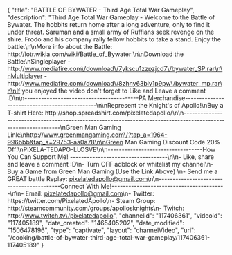 {
    "title": "BATTLE OF BYWATER - Third Age Total War Gameplay",
    "description": "Third Age Total War Gameplay - Welcome to the Battle of Bywater.  The hobbits return home after a long adventure, only to find it under threat.  Saruman and a small army of Ruffians seek revenge on the shire.  Frodo and his company rally fellow hobbits to take a stand.  Enjoy the battle.\n\nMore info about the Battle: http:\/\/lotr.wikia.com\/wiki\/Battle_of_Bywater  \n\nDownload the Battle:\nSingleplayer - http:\/\/www.mediafire.com\/download\/7ykscu1zzpzjcd7\/bywater_SP.rar\n\nMultiplayer - http:\/\/www.mediafire.com\/download\/8zhny63blv1p9pw\/bywater_mp.rar\n\nIf you enjoyed the video don't forget to Like and Leave a comment :D\n\n-----------------------------------------PA Merchandise----------------------------------------------\n\nRepresent the Knight's of Apollo!\nBuy a T-shirt Here: http:\/\/shop.spreadshirt.com\/pixelatedapollo\/\n\n---------------------------------------------------------------------------------------------------------------\nGreen Man Gaming Link:\nhttp:\/\/www.greenmangaming.com\/?tap_a=1964-996bbb&tap_s=29753-aa0a78\n\nGreen Man Gaming Discount Code 20% Off:\nPIXELA-TEDAPO-LLOSVE\n\n----------------------------------How You Can Support Me! -----------------------------------\n\n- Like, share and leave a comment :D\n- Turn OFF adblock or whitelist my channel\n- Buy a Game from Green Man Gaming (Use the Link Above) \n- Send me a GREAT battle Replay: pixelatedapollo@gmail.com\n\n------------------------------------------Connect With Me!-----------------------------------------\n\n- Email: pixelatedapollo@gmail.com\n- Twitter: https:\/\/twitter.com\/PixelatedApollo\n- Steam Group:  http:\/\/steamcommunity.com\/groups\/apollosknights\n- Twitch: http:\/\/www.twitch.tv\/pixelatedapollo",
    "channelid": "117406361",
    "videoid": "117405189",
    "date_created": "1465405202",
    "date_modified": "1506478196",
    "type": "captivate",
    "layout": "channelVideo",
    "url": "\/cooking\/battle-of-bywater-third-age-total-war-gameplay\/117406361-117405189"
}